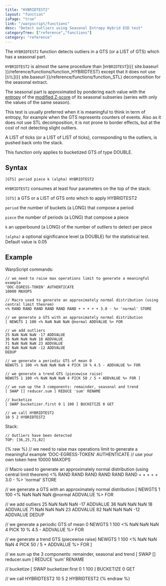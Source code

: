 ```yaml
---
title: "HYBRIDTEST2"
layout: "function"
isPage: "true"
link: "/warpscript/functions"
desc: "Detect outliers using Seasonal Entropy Hybrid ESD test"
categoryTree: ["reference","functions"]
category: "reference"
---
```



The `HYBRIDTEST2` function detects outliers in a GTS (or a LIST of GTS) which has a seasonal part.

`HYBRIDTEST2` is almost the same procedure than [`HYBRIDTEST`]({{ site.baseurl }}/reference/functions/function_HYBRIDTEST) except that it does not use [`STL`]({{ site.baseurl }}/reference/functions/function_STL) decomposition for the seasonal extract.

The seasonal part is approximated by pondering each value with the [entropy](https://en.wikipedia.org/wiki/Entropy_%28information_theory%29) of the [modified Z-score](http://www.itl.nist.gov/div898/handbook/eda/section3/eda35h.htm) of its seasonal subseries (series with only the values of the same season).

This test is usually preferred when it is meaningful to think in term of entropy, for example when the GTS represents counters of events. Also as it does not use STL decomposition, it is not prone to border effects, but at the cost of not detecting slight outliers.

A LIST of ticks (or a LIST of LIST of ticks), corresponding to the outliers, is pushed back onto the stack.

This function only applies to bucketized GTS of type DOUBLE.

## Syntax ##

```
[GTS] period piece k (alpha) HYBRIDTEST2
```

`HYBRIDTEST2` consumes at least four parameters on the top of the stack:

`[GTS]` a GTS or a LIST of GTS onto which to apply HYBRIDTEST2

`period` the number of buckets (a LONG) that compose a period

`piece` the number of periods (a LONG) that compose a piece

`k` an upperbound (a LONG) of the number of outliers to detect per piece

`(alpha)` a optional significance level (a DOUBLE) for the statistical test. Default value is 0.05

## Example ##

WarpScript commands:

    // we need to raise max operations limit to generate a meaningful example
    'DOC-EGRESS-TOKEN' AUTHENTICATE
    10000 MAXOPS

    // Macro used to generate an approximately normal distribution (using central limit theorem)
    <% RAND RAND RAND RAND RAND RAND + + + + + 3.0 - %> 'normal' STORE

    // we generate a GTS with an approximately normal distribution
    [ NEWGTS 1 100 <% NaN NaN NaN @normal ADDVALUE %> FOR

    // we add outliers
    25 NaN NaN NaN -17 ADDVALUE
    36 NaN NaN NaN 18 ADDVALUE
    71 NaN NaN NaN 23 ADDVALUE
    82 NaN NaN NaN -12 ADDVALUE
    DEDUP

    // we generate a periodic GTS of mean 0
    NEWGTS 1 100 <% NaN NaN NaN 4 PICK 10 % 4.5 - ADDVALUE %> FOR

    // we generate a trend GTS (piecewise raise)
    NEWGTS 1 100 <% NaN NaN NaN 4 PICK 50 / 5 + ADDVALUE %> FOR ]

    // we sum up the 3 components: remainder, seasonal and trend
    [ SWAP [] reducer.sum ] REDUCE 'sum' RENAME

    // bucketize
    [ SWAP bucketizer.first 0 1 100 ] BUCKETIZE 0 GET
    
    // we call HYBRIDTEST2
    10 5 2 HYBRIDTEST2
    
Stack: 

    // Outliers have been detected
    TOP: [36,25,71,82]

{% raw %}
<warp10-warpscript-widget backend="{{backend}}"  exec-endpoint="{{execEndpoint}}">// we need to raise max operations limit to generate a meaningful example
'DOC-EGRESS-TOKEN' AUTHENTICATE // use your own token here
10000 MAXOPS

// Macro used to generate an approximately normal distribution (using central limit theorem)
<% RAND RAND RAND RAND RAND RAND + + + + + 3.0 - %> 'normal' STORE

// we generate a GTS with an approximately normal distribution
[ NEWGTS 1 100 <% NaN NaN NaN @normal ADDVALUE %> FOR

// we add outliers
25 NaN NaN NaN -17 ADDVALUE
36 NaN NaN NaN 18 ADDVALUE
71 NaN NaN NaN 23 ADDVALUE
82 NaN NaN NaN -12 ADDVALUE
DEDUP

// we generate a periodic GTS of mean 0
NEWGTS 1 100 <% NaN NaN NaN 4 PICK 10 % 4.5 - ADDVALUE %> FOR

// we generate a trend GTS (piecewise raise)
NEWGTS 1 100 <% NaN NaN NaN 4 PICK 50 / 5 + ADDVALUE %> FOR ]

// we sum up the 3 components: remainder, seasonal and trend
[ SWAP [] reducer.sum ] REDUCE 'sum' RENAME

// bucketize
[ SWAP bucketizer.first 0 1 100 ] BUCKETIZE 0 GET

// we call HYBRIDTEST2
10 5 2 HYBRIDTEST2
</warp10-warpscript-widget>
{% endraw %}
